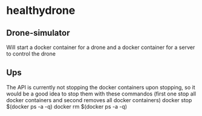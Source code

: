# healthydrone


## Drone-simulator
Will start a docker container for a drone and a docker container for a server to control the drone


## Ups
The API is currently not stopping the docker containers upon stopping, so it would be a good idea to stop them with these commandos (first one stop all docker containers and second removes all docker containers)
docker stop $(docker ps -a -q)
docker rm $(docker ps -a -q)
